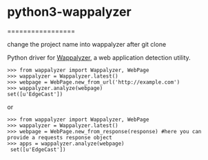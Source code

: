 # python3-wappalyzer
=================

change the project name into wappalyzer after git clone


Python driver for [Wappalyzer][], a web application
detection utility.

    >>> from wappalyzer import Wappalyzer, WebPage
    >>> wappalyzer = Wappalyzer.latest()
    >>> webpage = WebPage.new_from_url('http://example.com')
    >>> wappalyzer.analyze(webpage)
    set([u'EdgeCast'])
or 

    >>> from wappalyzer import Wappalyzer, WebPage
    >>> wappalyzer = Wappalyzer.latest()
    >>> webpage = WebPage.new_from_response(response) #here you can provide a requests response object
    >>> apps = wappalyzer.analyze(webpage) 
     set([u'EdgeCast'])
     
[Wappalyzer]: http://wappalyzer.com/